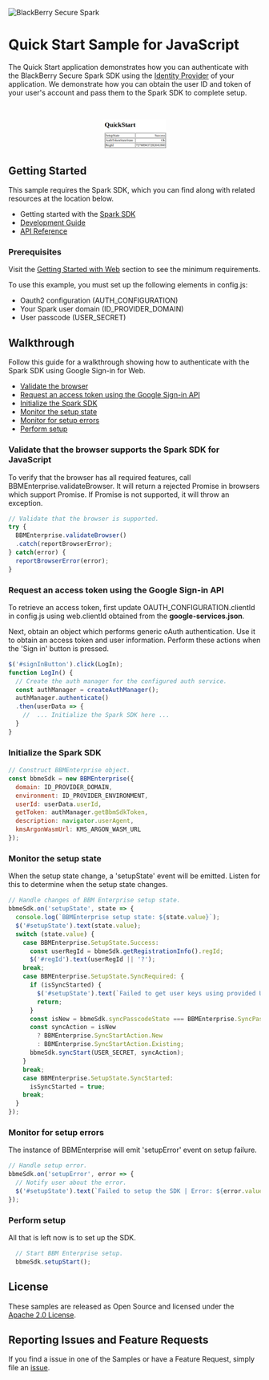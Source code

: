 ![BlackBerry Secure Spark](https://developer.blackberry.com/files/bbm-enterprise/documents/guide/resources/images/bnr-bbm-enterprise-sdk-title.png)

# Quick Start Sample for JavaScript

The Quick Start application demonstrates how you can authenticate with the BlackBerry Secure Spark SDK using the [Identity Provider](https://developer.blackberry.com/files/bbm-enterprise/documents/guide/html/identityManagement.html) 
of your application. We demonstrate how you can obtain the user ID and token of your user's account 
and pass them to the Spark SDK to complete setup. 

<br>

<p align="center">
<a href="screenShots/quickstart.png"><img src="screenShots/quickstart.png" width="25%" height="25%"></a>
</p>


## Getting Started

This sample requires the Spark SDK, which you can find along with related resources at the location below.
    
* Getting started with the [Spark SDK](https://developers.blackberry.com/us/en/products/blackberry-bbm-enterprise-sdk.html)
* [Development Guide](https://developer.blackberry.com/files/bbm-enterprise/documents/guide/html/index.html)
* [API Reference](https://developer.blackberry.com/files/bbm-enterprise/documents/guide/reference/javascript/index.html)

### Prerequisites

Visit the [Getting Started with Web](https://developer.blackberry.com/files/bbm-enterprise/documents/guide/html/gettingStarted-web.html) section to see the minimum requirements.

To use this example, you must set up the following elements in config.js:

- Oauth2 configuration (AUTH_CONFIGURATION)
- Your Spark user domain (ID_PROVIDER_DOMAIN)
- User passcode (USER_SECRET)

## Walkthrough

Follow this guide for a walkthrough showing how to authenticate with the Spark SDK using Google Sign-in for Web.

- [Validate the browser](#validateBrowser)
- [Request an access token using the Google Sign-in API](#requestToken)
- [Initialize the Spark SDK](#initialize)
- [Monitor the setup state](#monitorSetup)
- [Monitor for setup errors](#monitorSetupErrors)
- [Perform setup](#performSetup)


### <a name="validateBrowser"></a>Validate that the browser supports the Spark SDK for JavaScript

To verify that the browser has all required features, call BBMEnterprise.validateBrowser. It will return a rejected Promise in browsers which support Promise. If Promise is not supported, it will throw an exception.

```javascript
// Validate that the browser is supported.
try {
  BBMEnterprise.validateBrowser()
  .catch(reportBrowserError);
} catch(error) {
  reportBrowserError(error);
}

```

### <a name="requestToken"></a>Request an access token using the Google Sign-in API

To retrieve an access token, first update OAUTH_CONFIGURATION.clientId in config.js using web.clientId obtained from the **google-services.json**.

Next, obtain an object which performs generic oAuth authentication. Use it to obtain an access token and user information. Perform these actions when the 'Sign in' button is pressed.

```javascript
$('#signInButton').click(LogIn);
function LogIn() {
  // Create the auth manager for the configured auth service.
  const authManager = createAuthManager();
  authManager.authenticate()
  .then(userData => {
    //  ... Initialize the Spark SDK here ...
  }
}

```

### <a name="initialize"></a>Initialize the Spark SDK

```javascript
// Construct BBMEnterprise object.
const bbmeSdk = new BBMEnterprise({
  domain: ID_PROVIDER_DOMAIN,
  environment: ID_PROVIDER_ENVIRONMENT,
  userId: userData.userId,
  getToken: authManager.getBbmSdkToken,
  description: navigator.userAgent,
  kmsArgonWasmUrl: KMS_ARGON_WASM_URL
});
```

### <a name="monitorSetup"></a>Monitor the setup state

When the setup state change, a 'setupState' event will be emitted.
Listen for this to determine when the setup state changes.

```javascript
// Handle changes of BBM Enterprise setup state.
bbmeSdk.on('setupState', state => {
  console.log(`BBMEnterprise setup state: ${state.value}`);
  $('#setupState').text(state.value);
  switch (state.value) {
    case BBMEnterprise.SetupState.Success:
      const userRegId = bbmeSdk.getRegistrationInfo().regId;
      $('#regId').text(userRegId || '?');
    break;
    case BBMEnterprise.SetupState.SyncRequired: {
      if (isSyncStarted) {
        $('#setupState').text(`Failed to get user keys using provided USER_SECRET`);
        return;
      }
      const isNew = bbmeSdk.syncPasscodeState === BBMEnterprise.SyncPasscodeState.New;
      const syncAction = isNew
        ? BBMEnterprise.SyncStartAction.New
        : BBMEnterprise.SyncStartAction.Existing;
      bbmeSdk.syncStart(USER_SECRET, syncAction);
    }
    break;
    case BBMEnterprise.SetupState.SyncStarted:
      isSyncStarted = true;
    break;
  }
});
```

### <a name="monitorSetupErrors"></a>Monitor for setup errors

The instance of BBMEnterprise will emit 'setupError' event on setup failure.

```javascript
// Handle setup error.
bbmeSdk.on('setupError', error => {
  // Notify user about the error.
  $('#setupState').text(`Failed to setup the SDK | Error: ${error.value}`);
});
```

### <a name="performSetup"></a>Perform setup
All that is left now is to set up the SDK.

```javascript
  // Start BBM Enterprise setup.
  bbmeSdk.setupStart();
```

## License

These samples are released as Open Source and licensed under the [Apache 2.0 License](http://www.apache.org/licenses/LICENSE-2.0.html).

## Reporting Issues and Feature Requests

If you find a issue in one of the Samples or have a Feature Request, simply file an [issue](https://github.com/blackberry/bbme-sdk-javascript-samples/issues).
